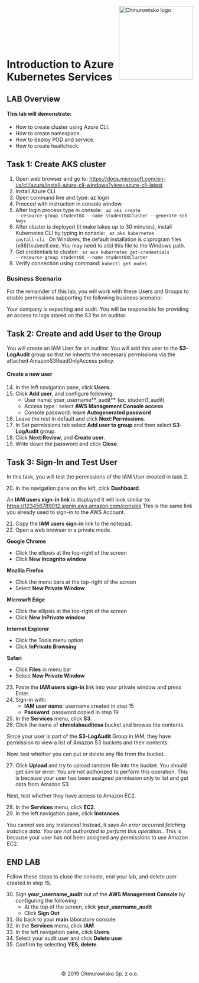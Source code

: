 <img src="../../img/logo.png" alt="Chmurowisko logo" width="200" align="right">
<br><br>
<br><br>
<br><br>

# Introduction to Azure Kubernetes Services

## LAB Overview

#### This lab will demonstrate:
* How to create cluster using Azure CLI.
* How to create namespace.
* How to deploy POD and service.
* How to create healtcheck

## Task 1: Create AKS cluster

1. Open web browser and go to: https://docs.microsoft.com/en-us/cli/azure/install-azure-cli-windows?view=azure-cli-latest 
2. Install Azure CLI. 
3. Open command line and type: az login 
4. Procced with instruction in console window. 
5. After login process type in console: <code> az aks create --resource-group student0X --name student0XCluster --generate-ssh-keys </code>
6. After cluster is deployed (it make takes up to 30 minutes), install Kubernetes CLI by typing in console: <code> az aks kubernetes install-cli </code> On Windows, the default installation is c:\program files (x86)\kubectl.exe. You may need to add this file to the Windows path. 
7. Get credentials to cluster: <code> az acs kubernetes get-credentials --resource-group student0X --name student0XCluster </code>
8. Verify connection using command: <code>kubectl get nodes </code>



### Business Scenario
For the remainder of this lab, you will work with these Users and Groups to enable permissions supporting the following business scenario:

Your company is expecting and audit. You will be responsible for providing an access to logs stored on the S3 for an auditor.

## Task 2: Create and add User to the Group
You will create an IAM User for an auditor. You will add this user to the **S3-LogAudit** group so that he inherits the necessary permissions via the attached AmazonS3ReadOnlyAccess policy.

#### Create a new user

14. In the left navigation pane, click **Users**.
15. Click **Add user**, and configure following:
    * User name: your_username**_audit** (ex. student1_audit)
    * Access type : select **AWS Management Console access**
    * Console password: leave **Autogenerated password**
16. Leave the rest in default and click **Next:Permissions**.
17. In Set permissions tab select **Add user to group** and then select **S3-LogAudit** group.
18. Click **Next:Review,** and **Create user**.
19. Write down the password and click **Close**.

## Task 3: Sign-In and Test User
In this task, you will test the permissions of the IAM User created in task 2.

20. In the navigation pane on the left, click **Dashboard**.

An **IAM users sign-in link** is displayed It will look similar to:
https://123456789012.signin.aws.amazon.com/console
This is the same link you already used to sign-in to the AWS Account.

21. Copy the **IAM users sign-in** link to the notepad.
22. Open a web browser in a private mode.

**Google Chrome**
* Click the ellipsis at the top-right of the screen
* Click **New incognito window**

**Mozilla Firefox**
* Click the menu bars at the top-right of the screen
* Select **New Private Window**

**Microsoft Edge**
* Click the ellipsis at the top-right of the screen
* Click **New InPrivate window**

**Internet Explorer**
* Click the Tools menu option
* Click **InPrivate Browsing**

**Safari**
* Click **Files** in menu bar
* Select **New Private Window**

23. Paste the **IAM users sign-in** link into your private window and press Enter.
24. Sign-in with:
    * **IAM user name**: username created in step 15
    * **Password**: password copied in step 19
25. In the **Services** menu, click **S3**.
26. Click the name of **chmolabauditcsa** bucket and browse the contents.
    
Since your user is part of the **S3-LogAudit** Group in IAM, they have permission to view a list of Amazon S3 buckets and their contents.

Now, test whether you can put or delete any file from the bucket.

27. Click **Upload** and try to upload random file into the bucket.
You should get similar error: You are not authorized to perform this operation. This is because your user has been assigned permission only to list and get data from Amazon S3.

Next, test whether they have access to Amazon EC2.

28. In the **Services** menu, click **EC2**.
29. In the left navigation pane, click **Instances**.

You cannot see any instances! Instead, it says *An error occurred fetching instance data: You are not authorized to perform this operation..* This is because your user has not been assigned any permissions to use Amazon EC2.

## END LAB
Follow these steps to close the console, end your lab, and delete user created in step 15.

30. Sign **your_username_audit** out of the **AWS Management Console** by configuring the following:
    * At the top of the screen, click **your_username_audit**
    * Click **Sign Out**
31. Go back to your **main** laboratory console.
32. In the **Services** menu, click **IAM**.
33. In the left navigation pane, click **Users**.
34. Select your audit user and click **Delete user**.
35. Confirm by selecting **YES, delete**.

<br><br>

<center><p>&copy; 2019 Chmurowisko Sp. z o.o.<p></center>
